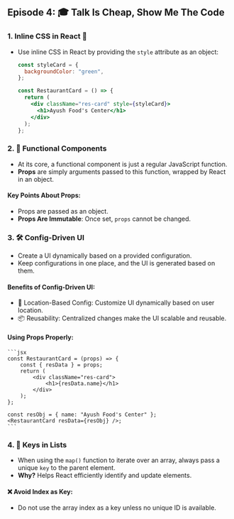 ## Episode 4: 🎓 Talk Is Cheap, Show Me The Code

### 1. Inline CSS in React 🎨

- Use inline CSS in React by providing the `style` attribute as an object:

  ```jsx
  const styleCard = {
    backgroundColor: "green",
  };

  const RestaurantCard = () => {
    return (
      <div className="res-card" style={styleCard}>
        <h1>Ayush Food's Center</h1>
      </div>
    );
  };
  ```

### 2. 🧩 Functional Components

- At its core, a functional component is just a regular JavaScript function.
- **Props** are simply arguments passed to this function, wrapped by React in an object.

#### Key Points About Props:

- Props are passed as an object.
- **Props Are Immutable**: Once set, `props` cannot be changed.

### 3. 🛠️ Config-Driven UI

- Create a UI dynamically based on a provided configuration.
- Keep configurations in one place, and the UI is generated based on them.

#### Benefits of Config-Driven UI:

- 📍 Location-Based Config: Customize UI dynamically based on user location.
- 📦 Reusability: Centralized changes make the UI scalable and reusable.

#### Using Props Properly:

    ```jsx
    const RestaurantCard = (props) => {
        const { resData } = props;
        return (
            <div className="res-card">
                <h1>{resData.name}</h1>
            </div>
        );
    };

    const resObj = { name: "Ayush Food's Center" };
    <RestaurantCard resData={resObj} />;
    ```

### 4. 🔑 Keys in Lists

- When using the `map()` function to iterate over an array, always pass a unique `key` to the parent element.
- **Why?** Helps React efficiently identify and update elements.

#### ❌ Avoid Index as Key:

- Do not use the array index as a key unless no unique ID is available.
